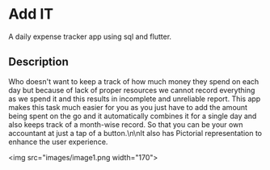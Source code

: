# Add IT

A daily expense tracker app using sql and flutter.

## Description

Who doesn't want to keep a track of how much money they spend on each day but because of lack of proper resources we cannot record everything as we spend it and this results in incomplete and unreliable report.
This app makes this task much easier for you as you just have to add the amount being spent on the go and it automatically combines it for a single day and also keeps track of a month-wise record.
So that you can be your own accountant at just a tap of a button.\n\nIt also has Pictorial representation to enhance the user experience.
        
 <img src="images/image1.png width="170">
